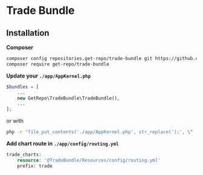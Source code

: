 # Trade Bundle

## Installation

**Composer**
```bash
composer config repositories.get-repo/trade-bundle git https://github.com/get-repo/trade-bundle
composer require get-repo/trade-bundle
```

**Update your `./app/AppKernel.php`**
```php
$bundles = [
    ...
    new GetRepo\TradeBundle\TradeBundle(),
    ...
];
```
or with
```bash
php -r "file_put_contents('./app/AppKernel.php', str_replace('];', \"    new GetRepo\TradeBundle\TradeBundle(),\n        ];\", file_get_contents('./app/AppKernel.php')));"
```

**Add chart route in `./app/config/routing.yml`**
```php
trade_charts:
    resource: '@TradeBundle/Resources/config/routing.yml'
    prefix: trade
```
